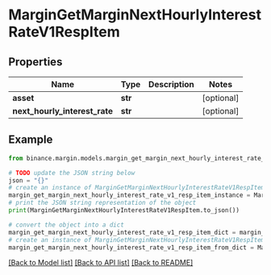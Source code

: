 # MarginGetMarginNextHourlyInterestRateV1RespItem


## Properties

Name | Type | Description | Notes
------------ | ------------- | ------------- | -------------
**asset** | **str** |  | [optional] 
**next_hourly_interest_rate** | **str** |  | [optional] 

## Example

```python
from binance.margin.models.margin_get_margin_next_hourly_interest_rate_v1_resp_item import MarginGetMarginNextHourlyInterestRateV1RespItem

# TODO update the JSON string below
json = "{}"
# create an instance of MarginGetMarginNextHourlyInterestRateV1RespItem from a JSON string
margin_get_margin_next_hourly_interest_rate_v1_resp_item_instance = MarginGetMarginNextHourlyInterestRateV1RespItem.from_json(json)
# print the JSON string representation of the object
print(MarginGetMarginNextHourlyInterestRateV1RespItem.to_json())

# convert the object into a dict
margin_get_margin_next_hourly_interest_rate_v1_resp_item_dict = margin_get_margin_next_hourly_interest_rate_v1_resp_item_instance.to_dict()
# create an instance of MarginGetMarginNextHourlyInterestRateV1RespItem from a dict
margin_get_margin_next_hourly_interest_rate_v1_resp_item_from_dict = MarginGetMarginNextHourlyInterestRateV1RespItem.from_dict(margin_get_margin_next_hourly_interest_rate_v1_resp_item_dict)
```
[[Back to Model list]](../README.md#documentation-for-models) [[Back to API list]](../README.md#documentation-for-api-endpoints) [[Back to README]](../README.md)


